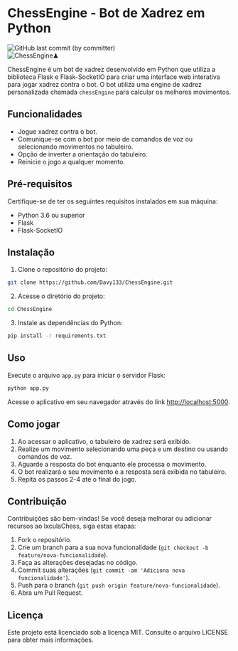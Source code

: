 # ChessEngine - Bot de Xadrez em Python
![GitHub last commit (by committer)](https://img.shields.io/github/last-commit/Davy133/ChessEngine) </br>
![ChessEngine♟](https://github.com/Davy133/ChessEngine/assets/55928285/d04cdc09-537c-4f61-8dea-edcb2fd6e947)

ChessEngine é um bot de xadrez desenvolvido em Python que utiliza a biblioteca Flask e Flask-SocketIO para criar uma interface web interativa para jogar xadrez contra o bot. O bot utiliza uma engine de xadrez personalizada chamada `chessEngine` para calcular os melhores movimentos.

## Funcionalidades

- Jogue xadrez contra o bot.
- Comunique-se com o bot por meio de comandos de voz ou selecionando movimentos no tabuleiro.
- Opção de inverter a orientação do tabuleiro.
- Reinicie o jogo a qualquer momento.

## Pré-requisitos

Certifique-se de ter os seguintes requisitos instalados em sua máquina:

- Python 3.6 ou superior
- Flask
- Flask-SocketIO

## Instalação

1. Clone o repositório do projeto:

```bash
git clone https://github.com/Davy133/ChessEngine.git
```


2. Acesse o diretório do projeto:
```bash
cd ChessEngine
```


3. Instale as dependências do Python:
```bash
pip install -r requirements.txt
```

## Uso

Execute o arquivo `app.py` para iniciar o servidor Flask:
```bash
python app.py
```


Acesse o aplicativo em seu navegador através do link [http://localhost:5000](http://localhost:5000).

## Como jogar

1. Ao acessar o aplicativo, o tabuleiro de xadrez será exibido.
2. Realize um movimento selecionando uma peça e um destino ou usando comandos de voz.
3. Aguarde a resposta do bot enquanto ele processa o movimento.
4. O bot realizará o seu movimento e a resposta será exibida no tabuleiro.
5. Repita os passos 2-4 até o final do jogo.

## Contribuição

Contribuições são bem-vindas! Se você deseja melhorar ou adicionar recursos ao IxculaChess, siga estas etapas:

1. Fork o repositório.
2. Crie um branch para a sua nova funcionalidade (`git checkout -b feature/nova-funcionalidade`).
3. Faça as alterações desejadas no código.
4. Commit suas alterações (`git commit -am 'Adiciona nova funcionalidade'`).
5. Push para o branch (`git push origin feature/nova-funcionalidade`).
6. Abra um Pull Request.

## Licença

Este projeto está licenciado sob a licença MIT. Consulte o arquivo LICENSE para obter mais informações.

